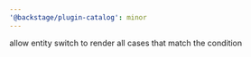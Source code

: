 ```yaml
---
'@backstage/plugin-catalog': minor
---
```


allow entity switch to render all cases that match the condition
